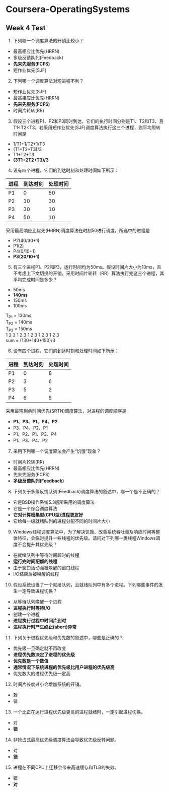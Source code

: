 # Coursera-OperatingSystems

## Week 4 Test

1. 下列哪一个调度算法的开销比较小？
 * 最高相应比优先(HRRN)
 * 多级反馈队列(Feedback)
 * **先来先服务(FCFS)**
 * 短作业优先(SJF)

2. 下列哪一个调度算法对短进程不利？
 * 短作业优先(SJF)
 * 最高相应比优先(HRRN)
 * **先来先服务(FCFS)**
 * 时间片轮转(RR)

3. 假设三个进程P1、P2和P3同时到达，它们的执行时间分别是T1、T2和T3，且T1<T2<T3。若采用短作业优先(SJF)调度算法执行这三个进程，则平均周转时间是
 * 1/T1+1/T2+1/T3
 * (T1+T2+T3)/3
 * T1+T2+T3
 * **(3T1+2T2+T3)/3**

4. 设有四个进程，它们的到达时刻和处理时间如下所示：   

 | 进程 | 到达时刻 | 处理时间 |
 | --- | ------- | ------ |
 | P1  |    0    |   50   |
 | P2  |   10    |   30   |
 | P3  |   30    |   10   |
 | P4  |   50    |   10   |
 采用最高响应比优先(HRRN)调度算法在时刻50进行调度，所选中的进程是
 * P2(40/30+1)
 * P1(2)
 * P4(0/10+1)
 * **P3(20/10+1)**

5. 有三个进程P1、P2和P3，运行时间均为50ms。假设时间片大小为10ms，且不考虑上下文切换的开销。采用时间片轮转（RR）算法执行完这三个进程，其平均完成时间是多少？
 * 50ms
 * **140ms**
 * 150ms
 * 100ms
   
 T<sub>P1</sub> = 130ms   
 T<sub>P2</sub> = 140ms  
 T<sub>P3</sub> = 150ms  
 1 2 3 1 2 3 1 2 3 1 2 3 1 2 3   
 sum = (130+140+150)/3
 
6. 设有四个进程，它们的到达时刻和处理时间如下所示：

 | 进程 | 到达时刻 | 处理时间 |
 | --- | ------- | ------ |
 | P1  |    0    |    8   |
 | P2  |    3    |    6   |
 | P3  |    5    |    2   |
 | P4  |    6    |    5   |
 采用最短剩余时间优先(SRTN)调度算法，对进程的调度顺序是
 * **P1、P3、P1、P4、P2**
 * P3、P4、P2、P1
 * P1、P2、P1、P3、P4
 * P1、P3、P4、P2   

7. 采用下列哪一个调度算法会产生“饥饿”现象？
 * 时间片轮转(RR)
 * 最高相应比优先(HRRN)
 * 先来先服务(FCFS)
 * **多级反馈队列(Feedback)**

8. 下列关于多级反馈队列(Feedback)调度算法的叙述中，哪一个是不正确的？
 * 它是BSD操作系统5.3版所采用的调度算法
 * 它是一个综合调度算法
 * **它对计算密集型(CPU型)进程更友好**
 * 它给每一级就绪队列的进程分配不同的时间片大小

9. Windows线程调度算法中，为了解决饥饿、改善系统吞吐量及响应时间等整体特征，会临时提升一些线程的优先级。请问对下列哪一类线程Windows调度不会提升其优先级？
 * 在就绪队列中等待时间超时的线程
 * **运行完时间配额的线程**
 * 由于窗口活动而被唤醒的窗口线程
 * I/O结束后被唤醒的线程

10. 假设系统设置了一个就绪队列，且就绪队列中有多个进程。下列哪些事件的发生一定导致进程切换？
 * 从等待队列唤醒一个进程
 * **进程执行时等待I/O**
 * 创建一个进程
 * **进程执行过程中时间片到时**
 * **进程执行时产生终止(abort)异常**

11. 下列关于进程优先级和优先数的叙述中，哪些是正确的？
 * 优先级一旦确定就不再改变
 * **进程优先数决定了进程的优先级**
 * **优先数是一个数值**
 * **通常情况下系统进程的优先级比用户进程的优先级高**
 * 优先数大的进程优先级一定高

12. 时间片长度过小会增加系统的开销。
 * **对**
 * 错

13. 一个比正在运行进程优先级更高的进程就绪时，一定引起进程切换。
 * 对
 * **错**

14. 非抢占式最高优先级调度算法会导致优先级反转问题。
 * 对
 * **错**

15. 进程在不同CPU上迁移会带来高速缓存和TLB的失效。 
 * 错
 * **对**